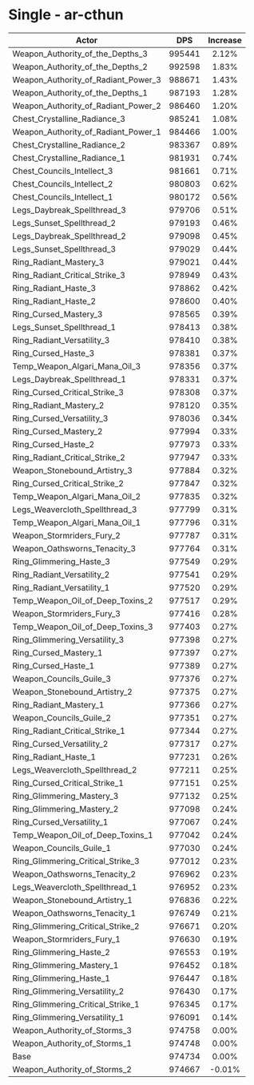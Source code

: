 # Single - ar-cthun
| Actor | DPS | Increase |
|---|:---:|:---:|
|Weapon_Authority_of_the_Depths_3|995441|2.12%|
|Weapon_Authority_of_the_Depths_2|992598|1.83%|
|Weapon_Authority_of_Radiant_Power_3|988671|1.43%|
|Weapon_Authority_of_the_Depths_1|987193|1.28%|
|Weapon_Authority_of_Radiant_Power_2|986460|1.20%|
|Chest_Crystalline_Radiance_3|985241|1.08%|
|Weapon_Authority_of_Radiant_Power_1|984466|1.00%|
|Chest_Crystalline_Radiance_2|983367|0.89%|
|Chest_Crystalline_Radiance_1|981931|0.74%|
|Chest_Councils_Intellect_3|981661|0.71%|
|Chest_Councils_Intellect_2|980803|0.62%|
|Chest_Councils_Intellect_1|980172|0.56%|
|Legs_Daybreak_Spellthread_3|979706|0.51%|
|Legs_Sunset_Spellthread_2|979193|0.46%|
|Legs_Daybreak_Spellthread_2|979098|0.45%|
|Legs_Sunset_Spellthread_3|979029|0.44%|
|Ring_Radiant_Mastery_3|979021|0.44%|
|Ring_Radiant_Critical_Strike_3|978949|0.43%|
|Ring_Radiant_Haste_3|978862|0.42%|
|Ring_Radiant_Haste_2|978600|0.40%|
|Ring_Cursed_Mastery_3|978565|0.39%|
|Legs_Sunset_Spellthread_1|978413|0.38%|
|Ring_Radiant_Versatility_3|978410|0.38%|
|Ring_Cursed_Haste_3|978381|0.37%|
|Temp_Weapon_Algari_Mana_Oil_3|978356|0.37%|
|Legs_Daybreak_Spellthread_1|978331|0.37%|
|Ring_Cursed_Critical_Strike_3|978308|0.37%|
|Ring_Radiant_Mastery_2|978120|0.35%|
|Ring_Cursed_Versatility_3|978036|0.34%|
|Ring_Cursed_Mastery_2|977994|0.33%|
|Ring_Cursed_Haste_2|977973|0.33%|
|Ring_Radiant_Critical_Strike_2|977947|0.33%|
|Weapon_Stonebound_Artistry_3|977884|0.32%|
|Ring_Cursed_Critical_Strike_2|977847|0.32%|
|Temp_Weapon_Algari_Mana_Oil_2|977835|0.32%|
|Legs_Weavercloth_Spellthread_3|977799|0.31%|
|Temp_Weapon_Algari_Mana_Oil_1|977796|0.31%|
|Weapon_Stormriders_Fury_2|977787|0.31%|
|Weapon_Oathsworns_Tenacity_3|977764|0.31%|
|Ring_Glimmering_Haste_3|977549|0.29%|
|Ring_Radiant_Versatility_2|977541|0.29%|
|Ring_Radiant_Versatility_1|977520|0.29%|
|Temp_Weapon_Oil_of_Deep_Toxins_2|977517|0.29%|
|Weapon_Stormriders_Fury_3|977416|0.28%|
|Temp_Weapon_Oil_of_Deep_Toxins_3|977403|0.27%|
|Ring_Glimmering_Versatility_3|977398|0.27%|
|Ring_Cursed_Mastery_1|977397|0.27%|
|Ring_Cursed_Haste_1|977389|0.27%|
|Weapon_Councils_Guile_3|977376|0.27%|
|Weapon_Stonebound_Artistry_2|977375|0.27%|
|Ring_Radiant_Mastery_1|977366|0.27%|
|Weapon_Councils_Guile_2|977351|0.27%|
|Ring_Radiant_Critical_Strike_1|977344|0.27%|
|Ring_Cursed_Versatility_2|977317|0.27%|
|Ring_Radiant_Haste_1|977231|0.26%|
|Legs_Weavercloth_Spellthread_2|977211|0.25%|
|Ring_Cursed_Critical_Strike_1|977151|0.25%|
|Ring_Glimmering_Mastery_3|977132|0.25%|
|Ring_Glimmering_Mastery_2|977098|0.24%|
|Ring_Cursed_Versatility_1|977067|0.24%|
|Temp_Weapon_Oil_of_Deep_Toxins_1|977042|0.24%|
|Weapon_Councils_Guile_1|977030|0.24%|
|Ring_Glimmering_Critical_Strike_3|977012|0.23%|
|Weapon_Oathsworns_Tenacity_2|976962|0.23%|
|Legs_Weavercloth_Spellthread_1|976952|0.23%|
|Weapon_Stonebound_Artistry_1|976836|0.22%|
|Weapon_Oathsworns_Tenacity_1|976749|0.21%|
|Ring_Glimmering_Critical_Strike_2|976671|0.20%|
|Weapon_Stormriders_Fury_1|976630|0.19%|
|Ring_Glimmering_Haste_2|976553|0.19%|
|Ring_Glimmering_Mastery_1|976452|0.18%|
|Ring_Glimmering_Haste_1|976447|0.18%|
|Ring_Glimmering_Versatility_2|976430|0.17%|
|Ring_Glimmering_Critical_Strike_1|976345|0.17%|
|Ring_Glimmering_Versatility_1|976091|0.14%|
|Weapon_Authority_of_Storms_3|974758|0.00%|
|Weapon_Authority_of_Storms_1|974748|0.00%|
|Base|974734|0.00%|
|Weapon_Authority_of_Storms_2|974667|-0.01%|
